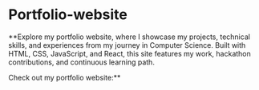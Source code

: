 # Portfolio-website
**Explore my portfolio website, where I showcase my projects, technical skills, and experiences from my journey in Computer Science. Built with HTML, CSS, JavaScript, and React, this site features my work, hackathon contributions, and continuous learning path.

Check out my portfolio website:**
